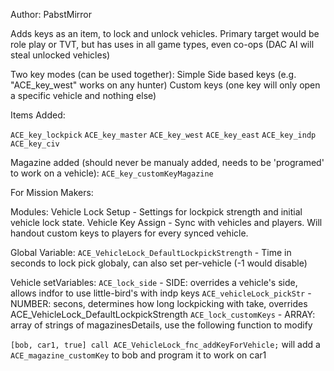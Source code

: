 Author: PabstMirror

Adds keys as an item, to lock and unlock vehicles.
Primary target would be role play or TVT, but has uses in all game types, even co-ops (DAC AI will steal unlocked vehicles)

Two key modes (can be used together):
Simple Side based keys (e.g. "ACE_key_west" works on any hunter)
Custom keys (one key will only open a specific vehicle and nothing else)

Items Added:

`ACE_key_lockpick`
`ACE_key_master`
`ACE_key_west`
`ACE_key_east`
`ACE_key_indp`
`ACE_key_civ`

Magazine added (should never be manualy added, needs to be 'programed' to work on a vehicle):
`ACE_key_customKeyMagazine`

For Mission Makers:

Modules:
Vehicle Lock Setup - Settings for lockpick strength and initial vehicle lock state.
Vehicle Key Assign - Sync with vehicles and players.  Will handout custom keys to players for every synced vehicle.

Global Variable:
`ACE_VehicleLock_DefaultLockpickStrength` - Time in seconds to lock pick globaly, can also set per-vehicle (-1 would disable)

Vehicle setVariables:
`ACE_lock_side` - SIDE: overrides a vehicle's side, allows indfor to use little-bird's with indp keys
`ACE_vehicleLock_pickStr` - NUMBER: secons, determines how long lockpicking with take, overrides ACE_VehicleLock_DefaultLockpickStrength
`ACE_lock_customKeys` - ARRAY: array of strings of magazinesDetails, use the following function to modify

`[bob, car1, true] call ACE_VehicleLock_fnc_addKeyForVehicle;`
will add a `ACE_magazine_customKey` to bob and program it to work on car1
